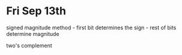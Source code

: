 # Fri Sep 13th

signed magnitude method - first bit determines the sign - rest of bits determine magnitude

two's complement
